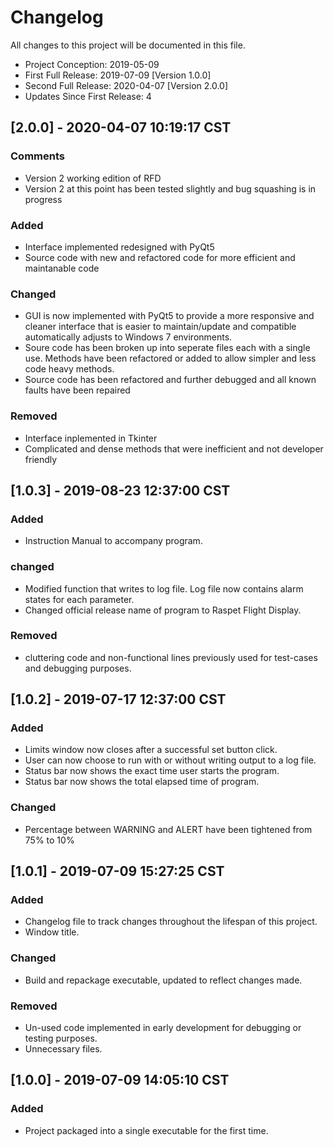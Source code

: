 # Changelog
All changes to this project will be documented in this file.
- Project Conception: 2019-05-09
- First Full Release: 2019-07-09  [Version 1.0.0]
- Second Full Release: 2020-04-07 [Version 2.0.0]
- Updates Since First Release: 4

## [2.0.0] - 2020-04-07 10:19:17 CST
### Comments
- Version 2 working edition of RFD
- Version 2 at this point has been tested slightly and bug squashing is in progress
### Added
- Interface implemented redesigned with PyQt5
- Source code with new and refactored code for more efficient and maintanable code

### Changed
- GUI is now implemented with PyQt5 to provide a more responsive and cleaner interface that is easier to maintain/update and compatible automatically adjusts to Windows 7 environments.
- Soure code has been broken up into seperate files each with a single use. Methods have been refactored or added to allow simpler and less code heavy methods.
- Source code has been refactored and further debugged and all known faults have been repaired

### Removed
- Interface inplemented in Tkinter
- Complicated and dense methods that were inefficient and not developer friendly

## [1.0.3] - 2019-08-23 12:37:00 CST
### Added
- Instruction Manual to accompany program.

### changed
- Modified function that writes to log file. Log file now contains alarm states
  for each parameter.
- Changed official release name of program to Raspet Flight Display.

### Removed
- cluttering code and non-functional lines previously used for test-cases and debugging purposes.
  
## [1.0.2] - 2019-07-17 12:37:00 CST
### Added
- Limits window now closes after a successful set button click.
- User can now choose to run with or without writing output to a log file.
- Status bar now shows the exact time user starts the program.
- Status bar now shows the total elapsed time of program.

### Changed
- Percentage between WARNING and ALERT have been tightened from 75% to 10%

## [1.0.1] - 2019-07-09 15:27:25 CST
### Added
- Changelog file to track changes throughout the lifespan of this project.
- Window title.

### Changed
- Build and repackage executable, updated to reflect changes made.

### Removed
- Un-used code implemented in early development for debugging or testing purposes.
- Unnecessary files.

## [1.0.0] - 2019-07-09 14:05:10 CST
### Added
- Project packaged into a single executable for the first time.